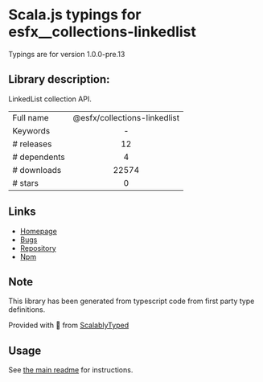 
# Scala.js typings for esfx__collections-linkedlist

Typings are for version 1.0.0-pre.13

## Library description:
LinkedList collection API.

|                    |                 |
| ------------------ | :-------------: |
| Full name          | @esfx/collections-linkedlist |
| Keywords           | - |
| # releases         | 12 |
| # dependents       | 4 |
| # downloads        | 22574 |
| # stars            | 0 |

## Links
- [Homepage](https://github.com/esfx/esfx#readme)
- [Bugs](https://github.com/esfx/esfx/issues)
- [Repository](https://github.com/esfx/esfx)
- [Npm](https://www.npmjs.com/package/%40esfx%2Fcollections-linkedlist)
    


## Note
This library has been generated from typescript code from first party type definitions.

Provided with :purple_heart: from [ScalablyTyped](https://github.com/oyvindberg/ScalablyTyped)

## Usage
See [the main readme](../../readme.md) for instructions.



